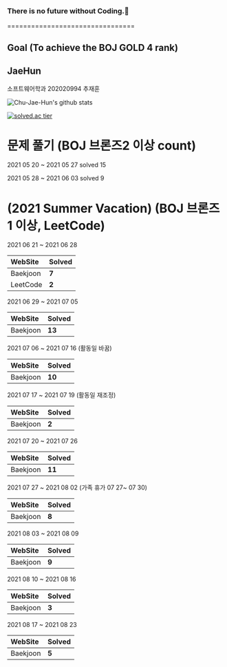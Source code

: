 ### There is no future without Coding.👋
================================

## Goal (To achieve the BOJ GOLD 4 rank)

## JaeHun
소프트웨어학과 202020994 추재훈

![Chu-Jae-Hun's github stats](https://github-readme-stats.vercel.app/api?username=Chu-Jae-Hun&show_icons=true)

[![solved.ac tier](http://mazassumnida.wtf/api/generate_badge?boj=wognscn)](https://solved.ac/wognscn)

# 문제 풀기 (BOJ 브론즈2 이상 count) 
2021 05 20 ~ 2021 05 27  solved 15

2021 05 28 ~ 2021 06 03  solved 9

# (2021 Summer Vacation) (BOJ 브론즈1 이상, LeetCode)

2021 06 21 ~ 2021 06 28 

| WebSite | Solved |
|:--------|:-------|
| Baekjoon | **7** |
| LeetCode | **2** |

2021 06 29 ~ 2021 07 05

| WebSite | Solved |
|:--------|:-------|
| Baekjoon | **13** |

2021 07 06 ~ 2021 07 16 (활동일 바꿈)

| WebSite | Solved |
|:--------|:-------|
| Baekjoon | **10** |

2021 07 17 ~ 2021 07 19 (활동일 재조정)

| WebSite | Solved |
|:--------|:-------|
| Baekjoon | **2** |

2021 07 20 ~ 2021 07 26

| WebSite | Solved |
|:--------|:-------|
| Baekjoon | **11** |

2021 07 27 ~ 2021 08 02 (가족 휴가 07 27~ 07 30)

| WebSite | Solved |
|:--------|:-------|
| Baekjoon | **8** |

2021 08 03 ~ 2021 08 09

| WebSite | Solved |
|:--------|:-------|
| Baekjoon | **9** |

2021 08 10 ~ 2021 08 16

| WebSite | Solved |
|:--------|:-------|
| Baekjoon | **3** |

2021 08 17 ~ 2021 08 23

| WebSite | Solved |
|:--------|:-------|
| Baekjoon | **5** |
